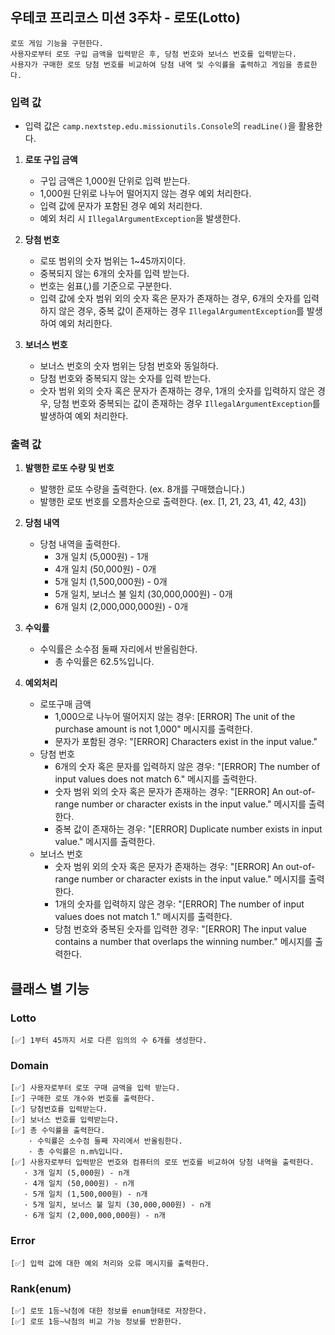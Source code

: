 ## 우테코 프리코스 미션 3주차 - 로또(Lotto)
    로또 게임 기능을 구현한다. 
    사용자로부터 로또 구입 금액을 입력받은 후, 당첨 번호와 보너스 번호를 입력받는다. 
    사용자가 구매한 로또 당첨 번호를 비교하여 당첨 내역 및 수익률을 출력하고 게임을 종료한다.


### 입력 값
- 입력 값은 `camp.nextstep.edu.missionutils.Console`의 `readLine()`을 활용한다.

1. **로또 구입 금액**
   - 구입 금액은 1,000원 단위로 입력 받는다.
   - 1,000원 단위로 나누어 떨어지지 않는 경우 예외 처리한다.
   - 입력 값에 문자가 포함된 경우 예외 처리한다.
   - 예외 처리 시 `IllegalArgumentException`을 발생한다.
 

2. **당첨 번호**
   - 로또 범위의 숫자 범위는 1~45까지이다.
   - 중복되지 않는 6개의 숫자를 입력 받는다.
   - 번호는 쉼표(,)를 기준으로 구분한다.
   - 입력 값에 숫자 범위 외의 숫자 혹은 문자가 존재하는 경우, 6개의 숫자를 입력하지 않은 경우, 중복 값이 존재하는 경우 `IllegalArgumentException`를 발생하여 예외 처리한다.


3. **보너스 번호**
   - 보너스 번호의 숫자 범위는 당첨 번호와 동일하다.
   - 당첨 번호와 중복되지 않는 숫자를 입력 받는다.
   - 숫자 범위 외의 숫자 혹은 문자가 존재하는 경우, 1개의 숫자를 입력하지 않은 경우, 당첨 번호와 중복되는 값이 존재하는 경우 `IllegalArgumentException`를 발생하여 예외 처리한다.
     
 

    
### 출력 값 
1. **발행한 로또 수량 및 번호**
   - 발행한 로또 수량을 출력한다. (ex. 8개를 구매했습니다.)
   - 발행한 로또 번호를 오름차순으로 출력한다. (ex. [1, 21, 23, 41, 42, 43])


2. **당첨 내역**
    - 당첨 내역을 출력한다.
        - 3개 일치 (5,000원) - 1개
        - 4개 일치 (50,000원) - 0개
        - 5개 일치 (1,500,000원) - 0개
        - 5개 일치, 보너스 불 일치 (30,000,000원) - 0개
        - 6개 일치 (2,000,000,000원) - 0개
    

3. **수익률**
    - 수익률은 소수점 둘째 자리에서 반올림한다.
      - 총 수익률은 62.5%입니다.


4. **예외처리**
   - 로또구매 금액
     - 1,000으로 나누어 떨어지지 않는 경우: [ERROR] The unit of the purchase amount is not 1,000" 메시지를 출력한다.
     - 문자가 포함된 경우: "[ERROR] Characters exist in the input value."
   - 당첨 번호
     - 6개의 숫자 혹은 문자를 입력하지 않은 경우: "[ERROR] The number of input values does not match 6." 메시지를 출력한다.
     - 숫자 범위 외의 숫자 혹은 문자가 존재하는 경우: "[ERROR] An out-of-range number or character exists in the input value." 메시지를 출력한다.
     - 중복 값이 존재하는 경우: "[ERROR] Duplicate number exists in input value." 메시지를 출력한다.
   - 보너스 번호
     - 숫자 범위 외의 숫자 혹은 문자가 존재하는 경우: "[ERROR] An out-of-range number or character exists in the input value." 메시지를 출력한다.
     - 1개의 숫자를 입력하지 않은 경우: "[ERROR] The number of input values does not match 1." 메시지를 출력한다.
     - 당첨 번호와 중복된 숫자를 입력한 경우: "[ERROR] The input value contains a number that overlaps the winning number." 메시지를 출력한다.

    
## 클래스 별 기능

### Lotto
    [✅] 1부터 45까지 서로 다른 임의의 수 6개를 생성한다.

### Domain
    [✅] 사용자로부터 로또 구매 금액을 입력 받는다.
    [✅] 구매한 로또 개수와 번호를 출력한다.
    [✅] 당첨번호를 입력받는다.
    [✅] 보너스 번호를 입력받는다.
    [✅] 총 수익률을 출력한다.
        · 수익률은 소수점 둘째 자리에서 반올림한다.
        · 총 수익률은 n.m%입니다.
    [✅] 사용자로부터 입력받은 번호와 컴퓨터의 로또 번호를 비교하여 당첨 내역을 출력한다.
       · 3개 일치 (5,000원) - n개
       · 4개 일치 (50,000원) - n개
       · 5개 일치 (1,500,000원) - n개
       · 5개 일치, 보너스 불 일치 (30,000,000원) - n개
       · 6개 일치 (2,000,000,000원) - n개


### Error
    [✅] 입력 값에 대한 예외 처리와 오류 메시지를 출력한다.

### Rank(enum)
    [✅] 로또 1등~낙첨에 대한 정보를 enum형태로 저장한다.
    [✅] 로또 1등~낙첨의 비교 가능 정보를 반환한다.

